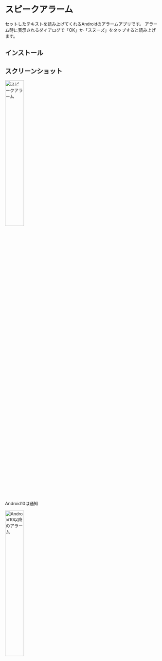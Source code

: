 # スピークアラーム
セットしたテキストを読み上げてくれるAndroidのアラームアプリです。
アラーム時に表示されるダイアログで「OK」か「スヌーズ」をタップすると読み上げます。

## インストール



## スクリーンショット
<img src="https://user-images.githubusercontent.com/46076511/66407405-1dbc9380-ea28-11e9-8aaf-a47bfa779bcd.gif" alt="スピークアラーム" width=35%/>
<p> Android10は通知</p>
<img src="https://user-images.githubusercontent.com/46076511/66415214-0edcdd80-ea36-11e9-99ce-ae3a2dab4cd0.png" alt="Android10以降のアラーム" width=35%/>

